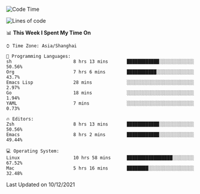 <!--START_SECTION:waka-->
![Code Time](http://img.shields.io/badge/Code%20Time-473%20hrs%2050%20mins-blue)

![Lines of code](https://img.shields.io/badge/From%20Hello%20World%20I%27ve%20Written-22%20Thousand%20lines%20of%20code-blue)

📊 **This Week I Spent My Time On** 

```text
⌚︎ Time Zone: Asia/Shanghai

💬 Programming Languages: 
sh                       8 hrs 13 mins       ████████████░░░░░░░░░░░░░   50.56% 
Org                      7 hrs 6 mins        ███████████░░░░░░░░░░░░░░   43.7% 
Emacs Lisp               28 mins             ░░░░░░░░░░░░░░░░░░░░░░░░░   2.97% 
Go                       18 mins             ░░░░░░░░░░░░░░░░░░░░░░░░░   1.94% 
YAML                     7 mins              ░░░░░░░░░░░░░░░░░░░░░░░░░   0.73%

🔥 Editors: 
Zsh                      8 hrs 13 mins       ████████████░░░░░░░░░░░░░   50.56% 
Emacs                    8 hrs 2 mins        ████████████░░░░░░░░░░░░░   49.44%

💻 Operating System: 
Linux                    10 hrs 58 mins      █████████████████░░░░░░░░   67.52% 
Mac                      5 hrs 16 mins       ████████░░░░░░░░░░░░░░░░░   32.48%

```


 Last Updated on 10/12/2021
<!--END_SECTION:waka-->
